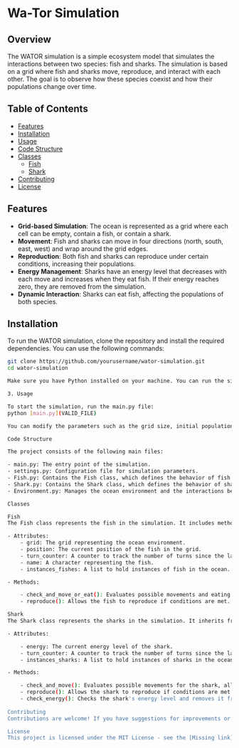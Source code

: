# Wa-Tor Simulation

## Overview

The WATOR simulation is a simple ecosystem model that simulates the interactions between two species: fish and sharks. The simulation is based on a grid where fish and sharks move, reproduce, and interact with each other. The goal is to observe how these species coexist and how their populations change over time.

## Table of Contents

- [Features](#features)
- [Installation](#installation)
- [Usage](#usage)
- [Code Structure](#code-structure)
- [Classes](#classes)
  - [Fish](#fish)
  - [Shark](#shark)
- [Contributing](#contributing)
- [License](#license)

## Features

- **Grid-based Simulation**: The ocean is represented as a grid where each cell can be empty, contain a fish, or contain a shark.
- **Movement**: Fish and sharks can move in four directions (north, south, east, west) and wrap around the grid edges.
- **Reproduction**: Both fish and sharks can reproduce under certain conditions, increasing their populations.
- **Energy Management**: Sharks have an energy level that decreases with each move and increases when they eat fish. If their energy reaches zero, they are removed from the simulation.
- **Dynamic Interaction**: Sharks can eat fish, affecting the populations of both species.

## Installation

To run the WATOR simulation, clone the repository and install the required dependencies. You can use the following commands:

```bash
git clone https://github.com/yourusername/wator-simulation.git
cd wator-simulation

Make sure you have Python installed on your machine. You can run the simulation using Python 

3. Usage

To start the simulation, run the main.py file:
python [main.py](VALID_FILE)

You can modify the parameters such as the grid size, initial populations of fish and sharks, and other settings in the settings.py file.

Code Structure

The project consists of the following main files:

- main.py: The entry point of the simulation.
- settings.py: Configuration file for simulation parameters.
- Fish.py: Contains the Fish class, which defines the behavior of fish in the simulation.
- Shark.py: Contains the Shark class, which defines the behavior of sharks in the simulation.
- Environment.py: Manages the ocean environment and the interactions between fish and sharks.

Classes

Fish
The Fish class represents the fish in the simulation. It includes methods for movement, reproduction, and string representation.

- Attributes:
    - grid: The grid representing the ocean environment.
    - position: The current position of the fish in the grid.
    - turn_counter: A counter to track the number of turns since the last reproduction.
    - name: A character representing the fish.
    - instances_fishes: A list to hold instances of fish in the ocean.

- Methods:

    - check_and_move_or_eat(): Evaluates possible movements and eating opportunities for the fish.
    - reproduce(): Allows the fish to reproduce if conditions are met.

Shark
The Shark class represents the sharks in the simulation. It inherits from the Fish class and includes additional attributes and methods specific to sharks.

- Attributes:

    - energy: The current energy level of the shark.
    - turn_counter: A counter to track the number of turns since the last reproduction.
    - instances_sharks: A list to hold instances of sharks in the ocean.

- Methods:

    - check_and_move(): Evaluates possible movements for the shark, allowing it to eat fish or move to an empty space.
    - reproduce(): Allows the shark to reproduce if conditions are met.
    - check_energy(): Checks the shark's energy level and removes it from the grid if it reaches zero.
    
Contributing
Contributions are welcome! If you have suggestions for improvements or new features, please open an issue or submit a pull request.

License
This project is licensed under the MIT License - see the [Missing link] file for details.
